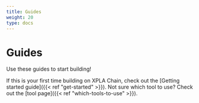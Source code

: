 ```yaml
---
title: Guides
weight: 20
type: docs
---
```


# Guides

Use these guides to start building!

If this is your first time building on XPLA Chain, check out the [Getting started guide]({{< ref "get-started" >}}).
Not sure which tool to use? Check out the [tool page]({{< ref "which-tools-to-use" >}}).
